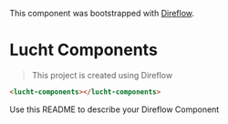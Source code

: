 This component was bootstrapped with [Direflow](https://direflow.io).

# Lucht Components
> This project is created using Direflow

```html
<lucht-components></lucht-components>
```

Use this README to describe your Direflow Component